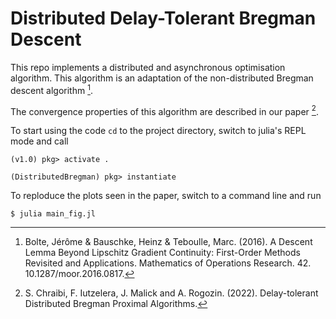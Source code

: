 # Distributed Delay-Tolerant Bregman Descent

This repo implements a distributed and asynchronous optimisation algorithm. This algorithm is an adaptation of the non-distributed Bregman descent algorithm [^1].

The convergence properties of this algorithm are described in our paper [^2].

To start using the code `cd` to the project directory, switch to julia's REPL mode and call

```shell
(v1.0) pkg> activate .

(DistributedBregman) pkg> instantiate
```

To reploduce the plots seen in the paper, switch to a command line and run

```shell
$ julia main_fig.jl 
```

[^1]: Bolte, Jérôme & Bauschke, Heinz & Teboulle, Marc. (2016). A Descent Lemma Beyond Lipschitz Gradient Continuity: First-Order Methods Revisited and Applications. Mathematics of Operations Research. 42. 10.1287/moor.2016.0817. 

[^2]: S. Chraibi, F. Iutzelera, J. Malick and A. Rogozin. (2022). Delay-tolerant Distributed Bregman Proximal Algorithms.
